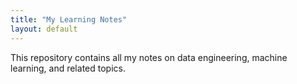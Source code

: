 ```yaml
---
title: "My Learning Notes"
layout: default
---
```



This repository contains all my notes on data engineering, machine learning, and related topics.
